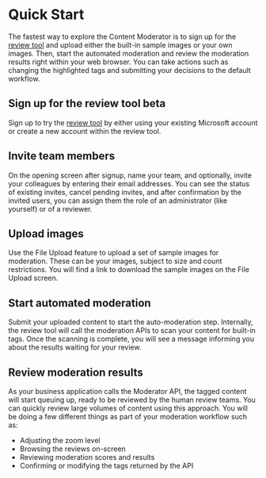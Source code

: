 
<!-- 
NavPath: Content Moderator
LinkLabel: Quick Start
Url: content-moderator/documentation/quickstart
Weight: 151
-->

# Quick Start #
The fastest way to explore the Content Moderator is to sign up for the [review tool](http://contentmoderator.cognitive.microsoft.com/ "Content Moderator Review Tool") and upload either the built-in sample images or your own images. Then, start the automated moderation and review the moderation results right within your web browser. You can take actions such as changing the highlighted tags and submitting your decisions to the default workflow.

## Sign up for the review tool beta ##
Sign up to try the [review tool](http://contentmoderator.cognitive.microsoft.com/ "Content Moderator Review Tool") by either using your existing Microsoft account or create a new account within the review tool.

## Invite team members ##
On the opening screen after signup, name your team, and optionally, invite your colleagues by entering their email addresses. You can see the status of existing invites, cancel pending invites, and after confirmation by the invited users, you can assign them the role of an administrator (like yourself) or of a reviewer.

## Upload images ##
Use the File Upload feature to upload a set of sample images for moderation. These can be your images, subject to size and count restrictions. You will find a link to download the sample images on the File Upload screen.

## Start automated moderation ##
Submit your uploaded content to start the auto-moderation step. Internally, the review tool will call the moderation APIs to scan your content for built-in tags. Once the scanning is complete, you will see a message informing you about the results waiting for your review.

## Review moderation results ##
As your business application calls the Moderator API, the tagged content will start queuing up, ready to be reviewed by the human review teams. You can quickly review large volumes of content using this approach. You will be doing a few different things as part of your moderation workflow such as:

- Adjusting the zoom level
- Browsing the reviews on-screen
- Reviewing moderation scores and results
- Confirming or modifying the tags returned by the API

